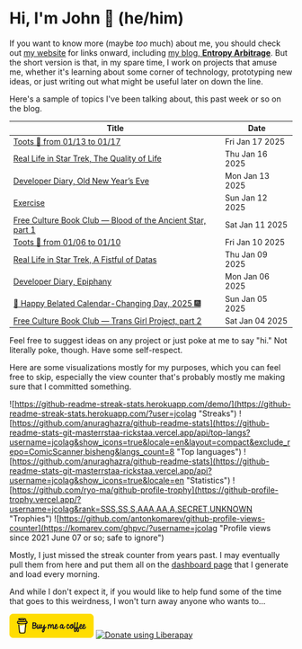 # Hi, I'm John 👋 (he/him)

If you want to know more (maybe *too* much) about me, you should check out [my website](https://john.colagioia.net/) for links onward, including [my blog, **Entropy Arbitrage**](https://john.colagioia.net/blog).  But the short version is that, in my spare time, I work on projects that amuse me, whether it's learning about some corner of technology, prototyping new ideas, or just writing out what might be useful later on down the line.

Here's a sample of topics I've been talking about, this past week or so on the blog.

|Title|Date|
|-----|-------|
|[Toots 🦣 from 01/13 to 01/17](https://john.colagioia.net/blog/2025/01/17/week.html)|Fri Jan 17 2025|
|[Real Life in Star Trek, The Quality of Life](https://john.colagioia.net/blog/2025/01/16/quality-life.html)|Thu Jan 16 2025|
|[Developer Diary, Old New Year’s Eve](https://john.colagioia.net/blog/2025/01/13/old-new-year.html)|Mon Jan 13 2025|
|[Exercise](https://john.colagioia.net/blog/2025/01/12/exercise.html)|Sun Jan 12 2025|
|[Free Culture Book Club — Blood of the Ancient Star, part 1](https://john.colagioia.net/blog/2025/01/11/bloodstar-1.html)|Sat Jan 11 2025|
|[Toots 🦣 from 01/06 to 01/10](https://john.colagioia.net/blog/2025/01/10/week.html)|Fri Jan 10 2025|
|[Real Life in Star Trek, A Fistful of Datas](https://john.colagioia.net/blog/2025/01/09/fistful-datas.html)|Thu Jan 09 2025|
|[Developer Diary, Epiphany](https://john.colagioia.net/blog/2025/01/06/epiphany.html)|Mon Jan 06 2025|
|[🍾 Happy Belated Calendar-Changing Day, 2025 🎆](https://john.colagioia.net/blog/2025/01/05/hny2025.html)|Sun Jan 05 2025|
|[Free Culture Book Club — Trans Girl Project, part 2](https://john.colagioia.net/blog/2025/01/04/trans-girl-2.html)|Sat Jan 04 2025|

Feel free to suggest ideas on any project or just poke at me to say "hi." Not literally poke, though. Have some self-respect.

Here are some visualizations mostly for my purposes, which you can feel free to skip, especially the view counter that's probably mostly me making sure that I committed something.

![https://github-readme-streak-stats.herokuapp.com/demo/](https://github-readme-streak-stats.herokuapp.com/?user=jcolag "Streaks")
![https://github.com/anuraghazra/github-readme-stats](https://github-readme-stats-git-masterrstaa-rickstaa.vercel.app/api/top-langs?username=jcolag&show_icons=true&locale=en&layout=compact&exclude_repo=ComicScanner,bisheng&langs_count=8 "Top languages")
![https://github.com/anuraghazra/github-readme-stats](https://github-readme-stats-git-masterrstaa-rickstaa.vercel.app/api?username=jcolag&show_icons=true&locale=en "Statistics")
![https://github.com/ryo-ma/github-profile-trophy](https://github-profile-trophy.vercel.app/?username=jcolag&rank=SSS,SS,S,AAA,AA,A,SECRET,UNKNOWN "Trophies")
![https://github.com/antonkomarev/github-profile-views-counter](https://komarev.com/ghpvc/?username=jcolag "Profile views since 2021 June 07 or so; safe to ignore")

Mostly, I just missed the streak counter from years past.  I may eventually pull them from here and put them all on the [dashboard page](https://github.com/jcolag/dash) that I generate and load every morning.

And while I don't expect it, if you would like to help fund some of the time that goes to this weirdness, I won't turn away anyone who wants to...

[<img src="images/default-yellow.png" alt="Buy Me a Coffee" width="150px"/>](https://www.buymeacoffee.com/jcolag)
<a href="https://liberapay.com/jcolag/donate"><img alt="Donate using Liberapay" src="https://liberapay.com/assets/widgets/donate.svg"></a>
